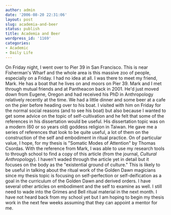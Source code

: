 ```yaml
---
author: admin
date: '2006-08-20 22:31:06'
layout: post
slug: academia-and-beer
status: publish
title: Academia and Beer
wordpress_id: '1169'
categories:
- Academic
- Daily Life
---
```


On Friday night, I went over to Pier 39 in San Francisco. This is near
Fisherman's Wharf and the whole area is this massive zoo of people,
especially on a Friday. I had no idea at all. I was there to meet my
friend, Mark. He has a boat that he lives on and moors on Pier 39. Mark
and I met through mutual friends and at Pantheacon back in 2001. He'd
just moved down from Eugene, Oregon and had received his PhD in
Anthropology relatively recently at the time. We had a little dinner and
some beer at a cafe on the pier before heading over to his boat. I
visited with him on Friday for the normal social reasons (and to see his
boat) but also because I wanted to get some advice on the topic of
self-cultivation and he felt that some of the references in his
dissertation would be useful. His dissertation topic was on a modern (60
or so years old) goddess religion in Taiwan. He gave me a series of
references that look to be quite useful, a lot of them on the
construction of the self and embodiment in ritual practice. On of
particular value, I hope, for my thesis is "Somatic Modes of Attention"
by Thomas Csordas. With the reference from Mark, I was able to use my
research tools to through school to find a copy of this article (from
the journal, *Cultural Anthropology*). I haven't waded through the
article yet in detail but it focuses on the body as the "existential
ground of culture." This is likely to be useful in talking about the
ritual work of the Golden Dawn magicians since my thesis topic is
focusing on self-perfection or self-deification as a goal in the
curriculum of the Golden Dawn and derived orders. I have several other
articles on embodiment and the self to examine as well. I still need to
wade into the Grimes and Bell ritual material in the next month. I have
not heard back from my school yet but I am hoping to begin my thesis
work in the next few weeks assuming that they can appoint a mentor for
me.
